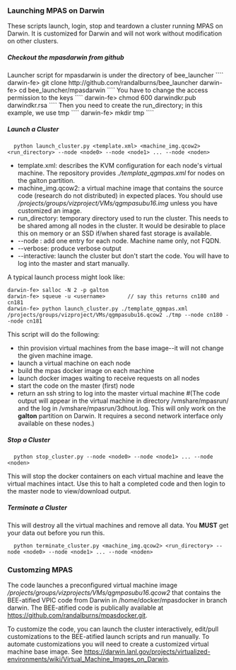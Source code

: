
<h3> Launching MPAS on Darwin </h3>

These scripts launch, login, stop and teardown a cluster running MPAS on Darwin.
It is customized for Darwin and will not work without modification on other clusters.

<h5> Checkout the mpasdarwin from github </h5>
Launcher script for mpasdarwin is under the directory of bee_launcher 
````
  darwin-fe> git clone http://github.com/randalburns/bee_launcher
  darwin-fe> cd bee_launcher/mpasdarwin
````
You have to change the access permission to the keys
````
  darwin-fe> chmod 600 darwindkr.pub darwindkr.rsa
````
Then you need to create the run_directory; in this example, we use tmp 
````
  darwin-fe> mkdir tmp
````

<h5> Launch a Cluster </h5>

````
  python launch_cluster.py <template.xml> <machine_img.qcow2> <run_directory> --node <node0> --node <node1> ... --node <noden>
````
  * template.xml: describes the KVM configuration for each node's virtual machine.  The repository provides _./template\_qgmpas.xml_ for nodes on the galton partition.
  * machine\_img.qcow2: a virtual machine image that contains the source code (research do not distributed) in expected places.  You should use _/projects/groups/vizproject/VMs/qgmpasubu16.img_ unless you have customized an image.
  * run_directory: temporary directory used to run the cluster.  This needs to be shared among all nodes in the cluster.  It would be desirable to place this on memory or an SSD if/when shared fast storage is available.
  * --node <node1>: add one entry for each node.  Machine name only, not FQDN.
  * --verbose: produce verbose output
  * --interactive: launch the cluster but don't start the code.  You will have to log into the master and start manually.

A typical launch process might look like:
````
darwin-fe> salloc -N 2 -p galton
darwin-fe> squeue -u <username>       // say this returns cn180 and cn181
darwin-fe> python launch_cluster.py ./template_qgmpas.xml /projects/groups/vizproject/VMs/qgmpasubu16.qcow2 ./tmp --node cn180 --node cn181
````

This script will do the following:
 * thin provision virtual machines from the base image--it will not change the given machine image.
 * launch a virtual machine on each node
 * build the mpas docker image on each machine
 * launch docker images waiting to receive requests on all nodes
 * start the code on the master (first) node
 * return an ssh string to log into the master virtual machine
#(The code output will appear in the virtual machine in directory /vmshare/mpasrun/ and the log in /vmshare/mpasrun/3dhout.log.  This will only work on the __galton__ partition on Darwin.  It requires a second network interface only available on these nodes.)

<h5> Stop a Cluster </h5>

````
  python stop_cluster.py --node <node0> --node <node1> ... --node <noden>
````

This will stop the docker containers on each virtual machine and leave the virtual machines intact.  Use this to halt a completed code and then login to the master node to view/download output.

<h5> Terminate a Cluster</h5>

This will destroy all the virtual machines and remove all data.  You __MUST__ get your data out before you run this.

````
  python terminate_cluster.py <machine_img.qcow2> <run_directory> --node <node0> --node <node1> ... --node <noden>
````

<h3> Customzing MPAS </h3>

The code launches a preconfigured virtual machine image _/projects/groups/vizprojects/VMs/qgmpasubu16.qcow2_ 
that contains the BEE-atified VPIC code from Darwin in /home/docker/mpasdocker in branch darwin.  The BEE-atified code
is publically available at https://github.com/randalburns/mpasdocker.git.

To customize the code, you can launch the cluster interactively, edit/pull customizations to the 
BEE-atified launch scripts and run manually.  To automate customizations you will need to 
create a customized virtual machine base image.  See https://darwin.lanl.gov/projects/virtualized-environments/wiki/Virtual_Machine_Images_on_Darwin. 

